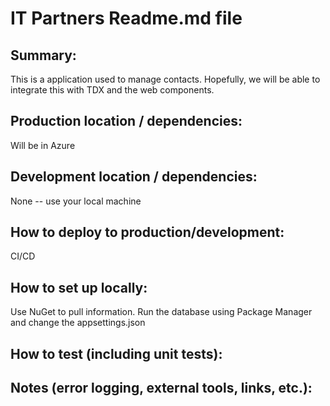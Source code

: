 # IT Partners Readme.md file

 ## Summary: 

This is a application used to manage contacts. Hopefully, we will be able to integrate this with TDX and the web components. 

 ## Production location / dependencies: 

Will be in Azure

 ## Development location / dependencies: 

None -- use your local machine

 ## How to deploy to production/development: 

CI/CD

 ## How to set up locally: 

Use NuGet to pull information. Run the database using Package Manager and change the appsettings.json

 ## How to test (including unit tests): 

 ## Notes (error logging, external tools, links, etc.):